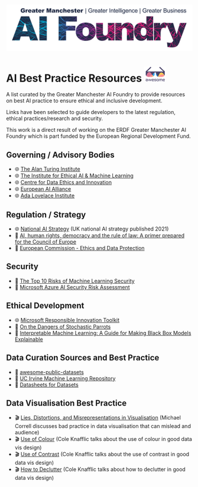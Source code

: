 ![foundry_logo](https://github.com/CMDT/awesome-ai-foundry/blob/master/Images/AI%20Foundry%20Logo_RGB_Full%20Colour.png)

# AI Best Practice Resources ![awesome_logo](https://github.com/CMDT/awesome-ai-foundry/blob/master/Images/awesome_list_logo_small.png)

A list curated by the Greater Manchester AI Foundry to provide resources on best AI practice to ensure ethical and inclusive development.

Links have been selected to guide developers to the latest regulation, ethical practices/research and security.

This work is a direct result of working on the ERDF Greater Manchester AI Foundry which is part funded by the European Regional Development Fund.

## Governing / Advisory Bodies

- 🌐 [The Alan Turing Institute](https://www.turing.ac.uk/)
- 🌐 [The Institute for Ethical AI & Machine Learning](https://ethical.institute/)
- 🌐 [Centre for Data Ethics and Innovation](https://www.gov.uk/government/organisations/centre-for-data-ethics-and-innovation)
- 🌐 [European AI Alliance](https://futurium.ec.europa.eu/en/european-ai-alliance)
- 🌐 [Ada Lovelace Institute](https://www.adalovelaceinstitute.org/just-ai/)

## Regulation / Strategy

- 🌐 [National AI Strategy](https://www.gov.uk/government/news/new-strategy-to-unleash-the-transformational-power-of-artificial-intelligence) (UK national AI strategy published 2021)
- 📜 [AI, human rights, democracy and the rule of law: A primer prepared for the Council of Europe](https://www.turing.ac.uk/research/publications/ai-human-rights-democracy-and-rule-law-primer-prepared-council-europe)
- 📜 [European Commission - Ethics and Data Protection](https://ec.europa.eu/info/funding-tenders/opportunities/docs/2021-2027/horizon/guidance/ethics-and-data-protection_he_en.pdf)

## Security

- 📜 [The Top 10 Risks of Machine Learning Security](https://ieeexplore.ieee.org/document/9107290)
- 📜 [Microsoft Azure AI Security Risk Assessment](https://github.com/Azure/AI-Security-Risk-Assessment/blob/main/AI_Risk_Assessment_v4.1.4.pdf)

## Ethical Development

- 🌐 [Microsoft Responsible Innovation Toolkit](https://docs.microsoft.com/en-us/azure/architecture/guide/responsible-innovation/)
- 📜 [On the Dangers of Stochastic Parrots](https://dl.acm.org/doi/10.1145/3442188.3445922)
- 📖 [Interpretable Machine Learning: A Guide for Making Black Box Models Explainable](https://christophm.github.io/interpretable-ml-book/intro.html)

## Data Curation Sources and Best Practice

- 💾 [awesome-public-datasets](https://github.com/awesomedata/awesome-public-datasets/)
- 💾 [UC Irvine Machine Learning Repository](https://archive.ics.uci.edu/ml/index.php)
- 📜 [Datasheets for Datasets](https://arxiv.org/pdf/1803.09010.pdf)

## Data Visualisation Best Practice

- 🎬 [Lies, Distortions, and Misrepresentations in Visualisation](https://www.youtube.com/watch?v=IFA-3uXEcb0) (Michael Correll discusses bad practice in data visualisation that can mislead and audience)
- 🎬 [Use of Colour](https://www.youtube.com/watch?v=AiD6etOB6qI) (Cole Knafflic talks about the use of colour in good data vis design)
- 🎬 [Use of Contrast](https://www.youtube.com/watch?v=60KiAXbkrl0) (Cole Knafflic talks about the use of contrast in good data vis design)
- 🎬 [How to Declutter](https://www.youtube.com/watch?v=X79o46W5plI) (Cole Knafflic talks about how to declutter in good data vis design)

